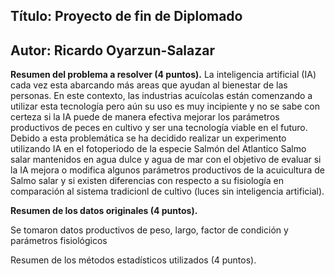 ## Título: Proyecto de fin de Diplomado 
## Autor: Ricardo Oyarzun-Salazar 

__Resumen del problema a resolver (4 puntos).__
La inteligencia artificial (IA) cada vez esta abarcando más areas que ayudan al bienestar de las personas. En este contexto, las industrias acuícolas están comenzando a utilizar esta tecnología pero aún su uso es muy incipiente y no se sabe con certeza si la IA puede de manera efectiva mejorar los parámetros productivos de peces en cultivo y ser una tecnología viable en el futuro. Debido a esta problemática se ha decidido realizar un experimento utilizando IA en el fotoperiodo de la especie Salmón del Atlantico Salmo salar mantenidos en agua dulce y agua de mar con el objetivo de evaluar si la IA mejora o modifica algunos parámetros productivos de la acuicultura de Salmo salar y si existen diferencias con respecto a su fisiología en comparación al sistema tradicionl de cultivo (luces sin inteligencia artificial).  

__Resumen de los datos originales (4 puntos).__

Se tomaron datos productivos de peso, largo, factor de condición y parámetros fisiológicos 

Resumen de los métodos estadísticos utilizados (4 puntos).







